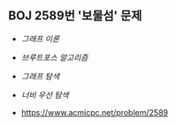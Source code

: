## BOJ 2589번 '보물섬' 문제 

* _그래프 이론_
* _브루트포스 알고리즘_
* _그래프 탐색_
* _너비 우선 탐색_

* https://www.acmicpc.net/problem/2589
